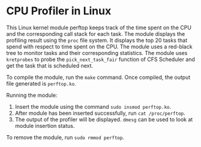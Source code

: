 # CPU Profiler in Linux

This Linux kernel module perftop keeps track of the time spent on the CPU and the corresponding call stack for each task. The module displays the profiling result using the `proc` file system. It displays the top 20 tasks that spend with respect to time spent on the CPU. The module uses a red-black tree to monitor tasks and their corresponding statistics. The module uses `kretprobes` to probe the `pick_next_task_fair` function of CFS Scheduler and get the task that is scheduled next.

To compile the module, run the `make` command. Once compiled, the output file generated is `perftop.ko`.

Running the module:

1. Insert the module using the command `sudo insmod perftop.ko`.
2. After module has been inserted successfully, run `cat /proc/perftop`.
3. The output of the profiler will be displayed. `dmesg` can be used to look at module insertion status.

To remove the module, run `sudo rmmod perftop`.
